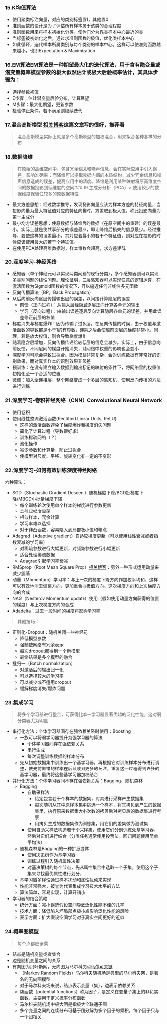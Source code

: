 ### 15.K均值算法
* 使用聚类标注向量，对应的类别标签置1，其他置0
* 准则函数的设计是为了评估所有样本属于该类的合理程度
* 准则函数用来将样本初始化分类，使他们分为靠类样本中心最近的类
* 当标签被初始化之后，通过求准则函数的极值，优化类样本中心
* 如此循环，迭代样本所属类别与每个类别的样本中心。这样可以使准则函数越来越小，也即Expectation & Maximization

### 16.EM算法EM算法是一种期望最大化的迭代算法，用于含有隐变量或潜变量概率模型参数的极大似然估计或极大后验概率估计，其具体步骤为：
* 选择参数初值
* E步骤：估计潜变量后验分布，计算期望
* M步骤：最大化期望，更新参数
* 检验停止条件，若不满足则继续迭代

### 17.混合高斯模型  [相关博客](https://blog.csdn.net/lin_limin/article/details/81048411)这篇文章写的很好，推荐看  
> 混合高斯模型实际上就是多个高斯模型的加权混合，用来拟合各种各样的分布

### 18.数据降维
> 在原始的高维空间中，包含冗余信息和噪声信息，会在实际应用中引入误差，影响准确率；而降维可以提取数据内部的本质结构，减少冗余信息和噪声信息造成的误差，提高应用中的精度。降维是利用某种映射将原高维度空间的数据投影到低维度的空间### 19.主成分分析（PCA）> 使用较少的数据维度保留住较多的原数据特性
* 最大方差思想：经过数学推导，发现投影向量应该为样本方差的特征向量，当投影向量为最大特征值对应的特征向量时，方差取到极大值，称此投影向量为第一主成分
* 最小均方误差思想：使原数据与降维后的数据（在原空间中的重建）的误差最小，实际上就是使共享部分的误差最小，即让降维后损失的信息最少。经过推导，要使这样的误差最小，其对应着最小的若干个特征值，则对应在投影的时候应该使用最大的若干个特征值。
* 在使用PCA处理高维数据时，样本维数会超高，求方差矩阵

### 20.深度学习-神经网络
* ​感知器（单个神经元可以实现两类问题的现行分类），多个感知器则可以实现多类别问题的线性问题。理论证明，三层感知器可以实现任意的逻辑运算，在激活函数为Sigmoid函数的情况下，可以逼近任何非线性多元函数
* 反向传播算法（BP，Back Propagation）
* 从后向前反向逐层传播输出层的误差，以间接计算隐层的误差
	* 前馈（正向过程）：从输入层经隐层逐层正向计算各单元的输出
	* 学习（反向过程）：由输出误差逐层反向计算隐层各单元的误差，并用此误差修正前层的权值
* 梯度消失与梯度爆炸：因为传输了过多层，在反向传播的时候，由于权值与激活函数的导数都是小于1的有界数，连乘之后会使越前面层的梯度非常小。同理，若是放大权值，则会导致梯度爆炸
* 随着隐含层增加，反向传播传递给较低层的信息会减少。实际上，由于信息向前反馈，不同层间的梯度开始消失，对网络中权重的影响也会变小
* 深度学习可能会导致过拟合。因为模型非常复杂，会对训练数据有非常好的识别效果，而对真实样本的识别效果非常差
* 预训练：在没有建立输入数据到输出标记的映射的条件下，将网络里的权重值初始化至一个合适的位置
* 微调：加入全连接层，整个网络变成一个多层的感知机，使用反向传播的方法进行训练


### 21.深度学习-卷积神经网络（CNN）Convolutional Neural Network
* 使用卷积
* 使用线性整流激活函数(Rectified Linear Units, ReLU)
	* 这样的激活函数避免了梯度爆炸和梯度消失问题
	* 简化了计算过程（导数很好求）
	* 训练稀疏网络（？）
	* 池化操作
    * 减少参数和计算量，防止过拟合
	* 使模型对尺度、平移、旋转变化有一定的不变形

### 22.深度学习-如何有效训练深度神经网络
六种算法：
* ​SGD（Stochastic Gradient Descent）随机梯度下降/BGD批梯度下降/MBGD小批量梯度下降
    * 每个训练轮次使用单个样本的梯度进行参数更新
    * 会引起梯度震荡
    * 相似样本，冗余计算
	* 学习率难以选择
	* 对于非凸函数，容易陷入到局部极小值和鞍点
* Adagrad（Adaptive gradient）自适应梯度更新（可以使用线性衰减或者指数衰减的学习率）
	* 对稀疏参数进行大幅更新，对频繁参数进行小幅更新
	* 适合处理稀疏数据
	* Adagrad引起学习率衰减
* RMSprop（Root Mean Square Prop）[相关博客](https://www.cnblogs.com/cloud-ken/p/7728427.html)：另外一种形式运用动量来减少震荡
* 动量（Momentum）学习率：与上一次的梯度下降方向作加权平均和，这样可以有效地消去偏离方向，更加重合向极值方向。这次梯度方向和上次梯度方向的合成
* NAG（Nesterov Momentum update）使用（假如使用动量方向获得的位置的梯度）与上次梯度方向的合成
* Adadelta：过去一段时间的梯度将影响学习率

> 其他技巧：
* ​正则化-Dropout：随机关闭一些神经元
	* 降低模型参数
	* 强制使网络有冗余表示
	* 每次dropout都得到一个新模型
	* 最终结果是多个模型的融合
* ​批归一（Batch normalization）
	* 对激活后的输出归一化
	* 可以选择较大的学习率
	* 可以减少或不适用dropout
	* 缓解梯度消失/爆炸问题

### 23.集成学习
> 将多个学习器进行整合，可获得比单一学习器显著优越的泛化性能，这对弱分类器尤为明显
* ​串行化方法：个体学习器间存在强依赖关系时使用：Boosting
	* 一族可以将弱学习器提升为强学习器的算法
		* 个体学习器间存在强依赖关系
		* 串行生成
		* 每次调整训练数据的样本分布
	* 先从初始数据集中训练出一个基学习器，再根据它对训练样本分布进行调整，使先前做错的样本在后续收到更多的关注，重复这一过程得到许多的基学习器，最终将这些基学习器加权结合
* 并行化方法：个体学习器间不存在强依赖关系：Bagging、随机森林
	* Bagging
		* 自助采样法
			* 给定包含若干个样本的数据集，对其进行采样产生数据集
			* 每次随机从其中原样本集中挑选一个样本，将其拷贝到产生的数据集里，执行原来数据集大小次数的拷贝后对拷贝后的数据集进行考察
			* 用拷贝生成的数据集作为训练集，用它们的差集做为测试集
		* 使用自助采样法构造若干个采样集，使用它们分别训练处基学习器，然后对它们进行结合（分类任务通常使用投票法。回归问题使用简单平均法）
	* 随机森林是Bagging的一种扩展变体
		* 使用决策树作为基学习器
		* 训练过程引入随机属性决策
		* 对基决策树的每个节点，先从属性集合中选取一个子集，使用这个子集来寻找最优属性进行划分，
	* 基学习器多样性通过样本扰动和属性扰动来实现
	* 性能非常强大，被誉为代表集成学习技术水平的方法
	* 算法简单，容易实现，计算开销小
* 学习器的结合策略
	* 统计方面：减小误选假设空间导致泛化性能不佳的几率
	* 技术方面：降低陷入坏局部点极小点影响泛化性能的风险
	* 表示方面：扩大假设空间学习对于真实空间更好的近似

### 24.概率图模型
> 每个点都应该乘
* ​结点是随机变量或者集合
* 边是随机变量之间的关系
* 有向图为贝叶斯网，无向图为马尔科夫网[马尔可夫链](https://blog.csdn.net/bitcarmanlee/article/details/82819860)
	* （Markov Random Fields）马尔科夫随机场是典型的马尔科夫网，是著名的无向图模型
	* 对于马尔科夫场来说，结点表示变量（集），边表示依赖关系
	* 势函数（potential functions）称为因子，是定义在变量子集上的非负实函数，主要用于定义概率分布函数
	* 马尔科夫随机场中极大团是指极大全联通子图
	* 多个变量之间的连续分布可基于团分解为多个因子的乘积，每个因子只与一个团相关


